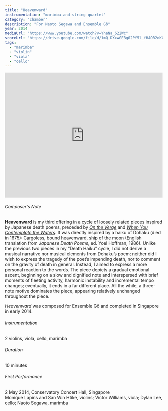 ```yaml
---
title: "Heavenward"
instrumentation: "marimba and string quartet"
category: "chamber"
description: "For Naoto Segawa and Ensemble Gô"
year: 2014
mediaUrl: "https://www.youtube.com/watch?v=YhaNa_622Wc"
scoreUrl: "https://drive.google.com/file/d/1mQ_DXxwGEBg02PY5l_fHAOR2oKCCQRQs/view?usp=sharing"
tags:
  - "marimba"
  - "violin"
  - "viola"
  - "cello"
---
```


<iframe class="mb-3" width="100%" height="400" src="https://www.youtube.com/embed/YhaNa_622Wc" title="YouTube video player" frameborder="0" allow="accelerometer; autoplay; clipboard-write; encrypted-media; gyroscope; picture-in-picture" allowfullscreen></iframe>

###### Composer's Note

**Heavenward** is my third offering in a cycle of loosely related pieces inspired by Japanese death poems, preceded by [_On the Verge_](/works/on-the-verge) and [_When You Contemplate the Waters_](/works/when-you-contemplate-the-waters). It was directly inspired by a haiku of Dohaku (died in 1675): Cargoless, bound heavenward, ship of the moon (English translation from _Japanese Death Poems,_ ed. Yoel Hoffman, 1986). Unlike the previous two pieces in my “Death Haiku” cycle, I did not derive a musical narrative nor musical elements from Dohaku’s poem; neither did I wish to express the tragedy of the poet’s impending death, nor to comment on the gravity of death in general. Instead, I aimed to express a more personal reaction to the words. The piece depicts a gradual emotional ascent, beginning on a slow and dignified note and interspersed with brief moments of fleeting activity, harmonic instability and incremental tempo changes; eventually, it ends in a far different place. All the while, a three-note motive dominates the piece, appearing relatively unchanged throughout the piece.

_Heavenward_ was composed for Ensemble Gô and completed in Singapore in early 2014.

###### Instrumentation
2 violins, viola, cello, marimba

###### Duration
10 minutes

###### First Performance
2 May 2014, Conservatory Concert Hall, Singapore\
Monique Lapins and San Win Htike, violins; Victor Williams, viola; Dylan Lee, cello; Naoto Segawa, marimba